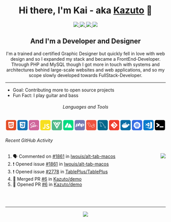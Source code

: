 <h1 align=center>Hi there, I'm Kai - aka <a href="https://kazuto.de">Kazuto</a> 👋</h3>

<p align=center>  
  <a href="https://kazuto.de" target="_blank">
    <img src="https://img.shields.io/website?style=for-the-badge&url=https%3A%2F%2Fkazuto.de&label=kazuto.de">
  </a>
  <a href="https://twitter.com/intent/follow?original_referer=https%3A%2F%2Fgithub.com%2FKazuto&screen_name=dev_kazuto" target="_blank">
    <img src="https://img.shields.io/twitter/follow/dev_kazuto?style=for-the-badge&logo=Twitter&logoColor=white&labelColor=00acee">
  </a>
    <a href="https://linkedin.com/in/kai-mayer" target="_blank">
      <img src="https://img.shields.io/badge/-LinkedIn-0e76a8?style=for-the-badge&logo=Linkedin&logoColor=white">
  </a>
  <a href="https://t.me/dev_kazuto" target="_blank">
    <img src="https://img.shields.io/badge/-Telegram-0088cc?style=for-the-badge&logo=Telegram&logoColor=white">
  </a>
</p>

<h2 align=center>And I'm a Developer and Designer</h3>
<p align=center>
  I'm a trained and certified Graphic Designer but quickly fell in love with web design and so I expanded my stack and became a FrontEnd-Developer. Through PHP and MySQL though I got more in touch with systems and architectures behind large-scale websites and web applications, and so my scope slowly developed towards FullStack-Developer.
</p>

---

- Goal: Contributing more to open source projects 
- Fun Fact: I play guitar and bass

<h6 align=center>Languages and Tools</h6>
<p align=center>  
  <img alt="HTML5" width="32px" src="icons/html5.svg" />
  <img alt="CSS3" width="32px" src="icons/css3.svg" />
  <img alt="SASS" width="32px" src="icons/sass.svg" />
  <img alt="JavaScript" width="32px" src="icons/javascript.svg" />
  <img alt="Vue.js" width="32px" src="icons/vuejs.svg" />
  <img alt="Nuxt.js" width="32px" src="icons/nuxtjs.svg" />
  <img alt="PHP" width="32px" src="icons/php.svg" />
  <img alt="Laravel" width="32px" src="icons/laravel.svg" />
  <img alt="MySQL" width="32px" src="icons/mysql.svg" />
  <img alt="Git" width="32px" src="icons/git.svg" />
  <img alt="Docker" width="32px" src="icons/docker.svg" />
  <img alt="Kubernetes" width="32px" src="icons/kubernetes.svg" />
  <img alt="Visual Studio Code" width="32px" src="icons/vscode.svg" />
  <img alt="Terminal" width="32px" src="icons/terminal.svg" />
</p>

###### Recent GitHub Activity
<img align=right src="https://github-readme-stats.kazuto.vercel.app/api?username=Kazuto&show_icons=true&hide_border=true&theme=kazuto&bg_color=DEG,142534,0d1822&title=Kazuto">

<!--START_SECTION:activity-->
1. 🗣 Commented on [#1861](https://github.com/lwouis/alt-tab-macos/issues/1861) in [lwouis/alt-tab-macos](https://github.com/lwouis/alt-tab-macos)
2. ❗️ Opened issue [#1861](https://github.com/lwouis/alt-tab-macos/issues/1861) in [lwouis/alt-tab-macos](https://github.com/lwouis/alt-tab-macos)
3. ❗️ Opened issue [#2778](https://github.com/TablePlus/TablePlus/issues/2778) in [TablePlus/TablePlus](https://github.com/TablePlus/TablePlus)
4. 🎉 Merged PR [#6](https://github.com/Kazuto/demo/pull/6) in [Kazuto/demo](https://github.com/Kazuto/demo)
5. 💪 Opened PR [#6](https://github.com/Kazuto/demo/pull/6) in [Kazuto/demo](https://github.com/Kazuto/demo)
<!--END_SECTION:activity--> 

<br>
<br>

---
<p align=center>
  <a href="https://open.spotify.com/user/kazutode">
    <img src="https://novatorem.kazuto.vercel.app//api/spotify">
  </a>
</p>
